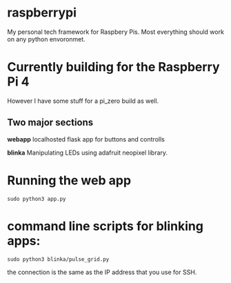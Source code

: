 # raspberrypi
My personal tech framework for Raspbery Pis. Most everything should work on any python envoronmet. 

# Currently building for the Raspberry Pi 4
However I have some stuff for a pi_zero build as well.

## Two major sections
**webapp** localhosted flask app for buttons and controlls

**blinka** Manipulating LEDs using adafruit neopixel library.


# Running the web app
```
sudo python3 app.py
```

# command line scripts for blinking apps: 
```
sudo python3 blinka/pulse_grid.py
```

the connection is the same as the IP address that you use for SSH. 
